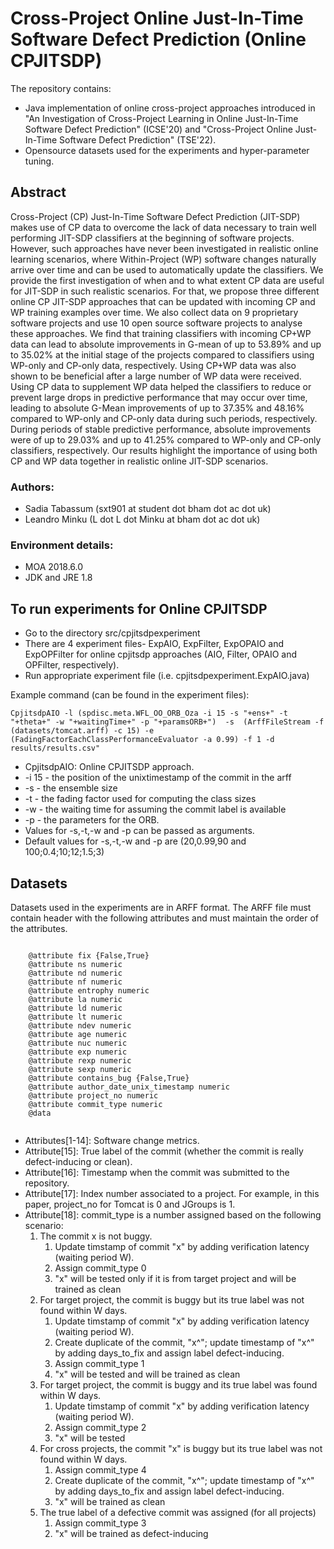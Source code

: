 <h1>Cross-Project Online Just-In-Time Software
Defect Prediction 
(Online CPJITSDP)
</h1>

The repository contains:
<ul>
  <li>Java implementation of online cross-project approaches introduced in "An Investigation of Cross-Project Learning in Online
Just-In-Time Software Defect Prediction" (ICSE'20) and "Cross-Project Online Just-In-Time Software
  Defect Prediction" (TSE'22). </li>
  <li>Opensource datasets used for the experiments and hyper-parameter tuning.</li>
  </ul>
  
  <h2>Abstract</h2>
Cross-Project (CP) Just-In-Time Software Defect Prediction (JIT-SDP) makes use of CP data to overcome the lack of data necessary to train well performing JIT-SDP classifiers at the beginning of software projects. However, such approaches have never been investigated in realistic online learning scenarios, where Within-Project (WP) software changes naturally arrive over time and can be used to automatically update the classifiers. We provide the first investigation of when and to what extent CP data are useful for JIT-SDP in such realistic scenarios. For that, we propose three different online CP JIT-SDP approaches that can be updated with incoming CP and WP training examples over time. We also collect data on 9 proprietary software projects and use 10 open source software projects to analyse these approaches. We find that training classifiers with incoming CP+WP data can lead to absolute
improvements in G-mean of up to 53.89% and up to 35.02% at the initial stage of the projects compared to classifiers using WP-only and CP-only data, respectively. Using CP+WP data was also shown to be beneficial after a large number of WP data were received. Using CP data to supplement WP data helped the classifiers to reduce or prevent large drops in predictive performance that may occur over time, leading to absolute G-Mean improvements of up to 37.35% and 48.16% compared to WP-only and CP-only data during such periods, respectively. During periods of stable predictive performance, absolute improvements were of up to 29.03% and up to 41.25% compared to WP-only and CP-only classifiers, respectively. Our results highlight the importance of using both CP and WP data together in realistic online JIT-SDP scenarios.

<h3>Authors:</h3>
<ul>
  <li>Sadia Tabassum (sxt901 at student dot bham dot ac dot uk)</li>
  <li>Leandro Minku (L dot L dot Minku at bham dot ac dot uk)</li>
</ul>

<h3>Environment details:</h3>
<ul>
  <li>MOA 2018.6.0</li>
  <li>JDK and JRE 1.8</li>
</ul>

<h2>To run experiments for Online CPJITSDP</h2>
<ul>
  <li>Go to the directory src/cpjitsdpexperiment</li>
  <li>There are 4 experiment files- ExpAIO, ExpFilter, ExpOPAIO and ExpOPFilter for online cpjitsdp approaches (AIO, Filter, OPAIO and OPFilter, respectively).</li>
  <li>Run appropriate experiment file (i.e. cpjitsdpexperiment.ExpAIO.java)</li>
</ul>

Example command (can be found in the experiment files):

```
CpjitsdpAIO -l (spdisc.meta.WFL_OO_ORB_Oza -i 15 -s "+ens+" -t "+theta+" -w "+waitingTime+" -p "+paramsORB+")  -s  (ArffFileStream -f (datasets/tomcat.arff) -c 15) -e (FadingFactorEachClassPerformanceEvaluator -a 0.99) -f 1 -d results/results.csv"
```
<ul>
  <li>CpjitsdpAIO: Online CPJITSDP approach.</li>
  <li>-i 15 - the position of the unixtimestamp of the commit in the arff</li>
  <li>-s - the ensemble size</li>
  <li>-t - the fading factor used for computing the class sizes</li>
  <li>-w - the waiting time for assuming the commit label is available</li>
  <li>-p - the parameters for the ORB.</li>
  <li>Values for -s,-t,-w and -p can be passed as arguments. </li>
  <li>Default values for -s,-t,-w and -p are (20,0.99,90 and 100;0.4;10;12;1.5;3)</li>
</ul>

<h2>Datasets</h2>
Datasets used in the experiments are in ARFF format. The ARFF file must contain header with the following attributes and must maintain the order of the attributes.

```

    @attribute fix {False,True}
    @attribute ns numeric
    @attribute nd numeric
    @attribute nf numeric
    @attribute entrophy numeric
    @attribute la numeric
    @attribute ld numeric
    @attribute lt numeric
    @attribute ndev numeric
    @attribute age numeric
    @attribute nuc numeric
    @attribute exp numeric
    @attribute rexp numeric
    @attribute sexp numeric
    @attribute contains_bug {False,True}
    @attribute author_date_unix_timestamp numeric
    @attribute project_no numeric
    @attribute commit_type numeric
    @data
    
```

<ul>
<li>
Attributes[1-14]: Software change metrics.</li>
<li>
Attribute[15]: True label of the commit (whether the commit is really defect-inducing or clean).
</li>
<li>
Attribute[16]: Timestamp when the commit was submitted to the repository. 
</li>
<li>Attribute[17]: Index number associated to a project. For example, in this paper, project_no for Tomcat is 0 and JGroups is 1. </li>
<li>Attribute[18]: commit_type is a number assigned based on the following scenario:
  <ol>
    <li>The commit x is not buggy. 
      <ol><li>Update timstamp of commit "x" by adding verification latency (waiting period W).</li>
        <li>Assign commit_type 0</li>
        <li> "x" will be tested only if it is from target project and will be trained as clean</li>
      </ol>
    </li>
    <li>For target project, the commit is buggy but its true label was not found within W days.
      <ol>
        <li>Update timstamp of commit "x" by adding verification latency (waiting period W).</li>
        <li>Create duplicate of the commit, "x^"; update timestamp of "x^" by adding days_to_fix and assign label defect-inducing.</li> 
        <li>Assign commit_type 1</li>
        <li>"x" will be tested and will be trained as clean
      </ol>
    </li>
    <li>For target project, the commit is buggy and its true label was found within W days.
      <ol>
        <li>Update timstamp of commit "x" by adding verification latency (waiting period W).</li>
        <li>Assign commit_type 2</li>
        <li>"x" will be tested</li>
      </ol>
    </li>
    <li>For cross projects, the commit "x" is buggy but its true label was not found within W days.
      <ol>
        <li>Assign commit_type 4</li>
        <li>Create duplicate of the commit, "x^"; update timestamp of "x^" by adding days_to_fix and assign label defect-inducing.</li> 
        <li>"x" will be trained as clean</lI>
      </ol>
    </li>
    <li>The true label of a defective commit was assigned (for all projects)
      <ol>
        <li>Assign commit_type 3</li>
        <li>"x" will be trained as defect-inducing</li>
      </ol>
    </li>
  </ol>
</ul>

